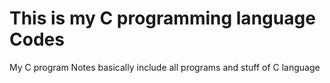 # This is my C programming language Codes 
My C program Notes basically include all programs and stuff of C language 


